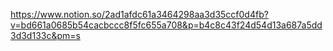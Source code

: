 https://www.notion.so/2ad1afdc61a3464298aa3d35ccf0d4fb?v=bd661a0685b54cacbccc8f5fc655a708&p=b4c8c43f24d54d13a687a5dd3d3d133c&pm=s
